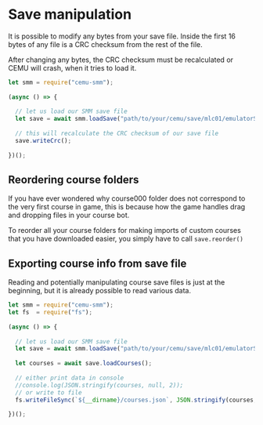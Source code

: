 # Save manipulation

It is possible to modify any bytes from your save file. Inside the first 16 bytes of any file is a CRC checksum from the rest of the file.

After changing any bytes, the CRC checksum must be recalculated or CEMU will crash, when it tries to load it.

```js
let smm = require("cemu-smm");
  
(async () => {
    
  // let us load our SMM save file
  let save = await smm.loadSave("path/to/your/cemu/save/mlc01/emulatorSave/updateID");
  
  // this will recalculate the CRC checksum of our save file
  save.writeCrc();
  
})();
```

## Reordering course folders

If you have ever wondered why course000 folder does not correspond to the very first course in game, this is because how the game handles drag and dropping files in your course bot.

To reorder all your course folders for making imports of custom courses that you have downloaded easier, you simply have to call ```save.reorder()```

## Exporting course info from save file

Reading and potentially manipulating course save files is just at the beginning, but it is already possible to read various data.


```js
let smm = require("cemu-smm");
let fs  = require("fs");
  
(async () => {
    
  // let us load our SMM save file
  let save = await smm.loadSave("path/to/your/cemu/save/mlc01/emulatorSave/updateID");
  
  let courses = await save.loadCourses();
  
  // either print data in console
  //console.log(JSON.stringify(courses, null, 2));
  // or write to file
  fs.writeFileSync(`${__dirname}/courses.json`, JSON.stringify(courses, null, 2));
  
})();
```